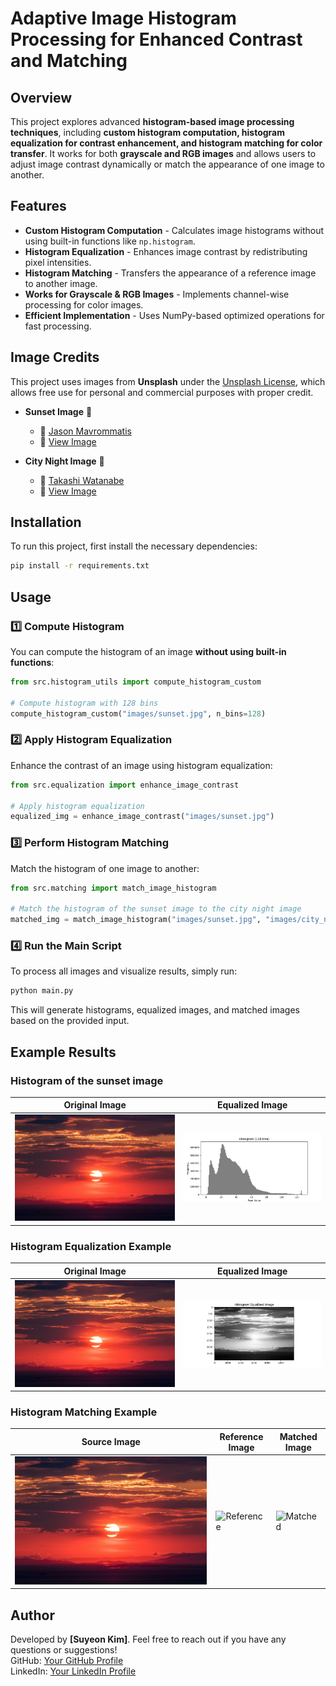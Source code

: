 # Adaptive Image Histogram Processing for Enhanced Contrast and Matching

## Overview
This project explores advanced **histogram-based image processing techniques**, including **custom histogram computation, histogram equalization for contrast enhancement, and histogram matching for color transfer**. It works for both **grayscale and RGB images** and allows users to adjust image contrast dynamically or match the appearance of one image to another.

## Features
- **Custom Histogram Computation** - Calculates image histograms without using built-in functions like `np.histogram`.
- **Histogram Equalization** - Enhances image contrast by redistributing pixel intensities.
- **Histogram Matching** - Transfers the appearance of a reference image to another image.
- **Works for Grayscale & RGB Images** - Implements channel-wise processing for color images.
- **Efficient Implementation** - Uses NumPy-based optimized operations for fast processing.

## Image Credits
This project uses images from **Unsplash** under the [Unsplash License](https://unsplash.com/license), which allows free use for personal and commercial purposes with proper credit.

- **Sunset Image** 🌅  
  - 📸 [Jason Mavrommatis](https://unsplash.com/@jeisblack)  
  - 🔗 [View Image](https://unsplash.com/photos/GPPAjJicemU)  

- **City Night Image** 🌃  
  - 📸 [Takashi Watanabe](https://unsplash.com/@hasu_has)  
  - 🔗 [View Image](https://unsplash.com/photos/f2DL8oI-7N8)  

## Installation
To run this project, first install the necessary dependencies:

```bash
pip install -r requirements.txt
```

## Usage
### 1️⃣ Compute Histogram
You can compute the histogram of an image **without using built-in functions**:

```python
from src.histogram_utils import compute_histogram_custom

# Compute histogram with 128 bins
compute_histogram_custom("images/sunset.jpg", n_bins=128)
```

### 2️⃣ Apply Histogram Equalization
Enhance the contrast of an image using histogram equalization:

```python
from src.equalization import enhance_image_contrast

# Apply histogram equalization
equalized_img = enhance_image_contrast("images/sunset.jpg")
```

### 3️⃣ Perform Histogram Matching
Match the histogram of one image to another:

```python
from src.matching import match_image_histogram

# Match the histogram of the sunset image to the city night image
matched_img = match_image_histogram("images/sunset.jpg", "images/city_night.jpg")
```

### 4️⃣ Run the Main Script
To process all images and visualize results, simply run:

```bash
python main.py
```

This will generate histograms, equalized images, and matched images based on the provided input.

## Example Results
### Histogram of the sunset image
| Original Image | Equalized Image |
|---------------|----------------|
| ![Original](images/sunset.jpg) | ![Equalized](images/Figure_1.png) |

### Histogram Equalization Example
| Original Image | Equalized Image |
|---------------|----------------|
| ![Original](images/sunset.jpg) | ![Equalized](images/Figure_2.png) |

### Histogram Matching Example
| Source Image | Reference Image | Matched Image |
|-------------|----------------|---------------|
| ![Source](images/sunset.jpg) | ![Reference](images/city_night.jpg) | ![Matched](images/Figure_3.ppg) |

## Author
Developed by **[Suyeon Kim]**. Feel free to reach out if you have any questions or suggestions!  
GitHub: [Your GitHub Profile](https://github.com/suyeonkim1010/Projects.git)  
LinkedIn: [Your LinkedIn Profile](https://www.linkedin.com/in/suyeon-kim-a43730256/)  



